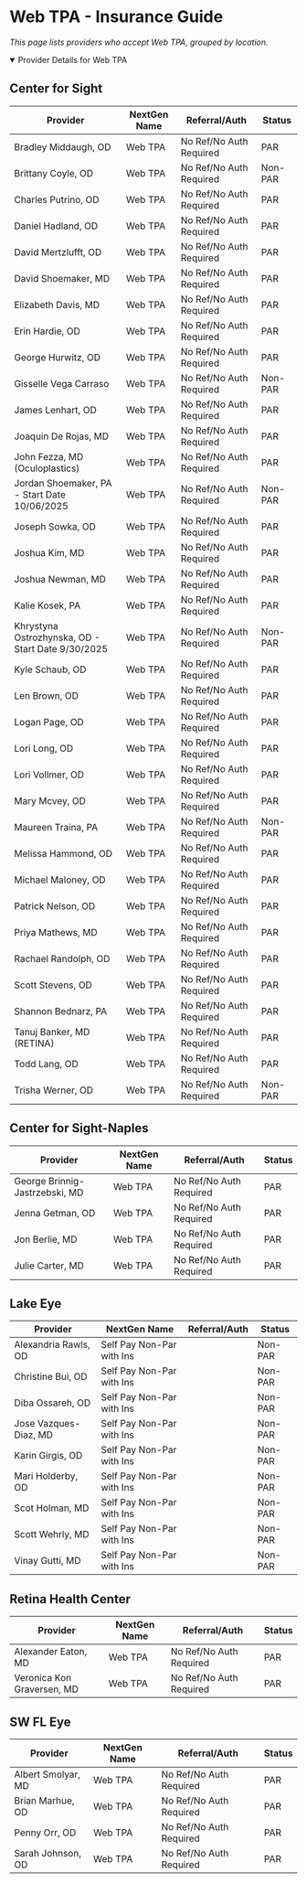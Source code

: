 # Web TPA - Insurance Guide

*This page lists providers who accept Web TPA, grouped by location.*

<details open><summary>Provider Details for Web TPA</summary>

## Center for Sight

| Provider | NextGen Name | Referral/Auth | Status |
|----------|-------------|--------------|--------|
| Bradley Middaugh, OD | Web TPA | No Ref/No Auth Required | PAR |
| Brittany Coyle, OD | Web TPA | No Ref/No Auth Required | Non-PAR |
| Charles Putrino, OD | Web TPA | No Ref/No Auth Required | PAR |
| Daniel Hadland, OD | Web TPA | No Ref/No Auth Required | PAR |
| David Mertzlufft, OD | Web TPA | No Ref/No Auth Required | PAR |
| David Shoemaker, MD | Web TPA | No Ref/No Auth Required | PAR |
| Elizabeth Davis, MD | Web TPA | No Ref/No Auth Required | PAR |
| Erin Hardie, OD | Web TPA | No Ref/No Auth Required | PAR |
| George Hurwitz, OD | Web TPA | No Ref/No Auth Required | PAR |
| Gisselle Vega Carraso | Web TPA | No Ref/No Auth Required | Non-PAR |
| James Lenhart, OD | Web TPA | No Ref/No Auth Required | PAR |
| Joaquin De Rojas, MD | Web TPA | No Ref/No Auth Required | PAR |
| John Fezza, MD (Oculoplastics) | Web TPA | No Ref/No Auth Required | PAR |
| Jordan Shoemaker, PA - Start Date 10/06/2025 | Web TPA | No Ref/No Auth Required | Non-PAR |
| Joseph Sowka, OD | Web TPA | No Ref/No Auth Required | PAR |
| Joshua Kim, MD | Web TPA | No Ref/No Auth Required | PAR |
| Joshua Newman, MD | Web TPA | No Ref/No Auth Required | PAR |
| Kalie Kosek, PA | Web TPA | No Ref/No Auth Required | PAR |
| Khrystyna Ostrozhynska, OD - Start Date 9/30/2025 | Web TPA | No Ref/No Auth Required | Non-PAR |
| Kyle Schaub, OD | Web TPA | No Ref/No Auth Required | PAR |
| Len Brown, OD | Web TPA | No Ref/No Auth Required | PAR |
| Logan Page, OD | Web TPA | No Ref/No Auth Required | PAR |
| Lori Long, OD | Web TPA | No Ref/No Auth Required | PAR |
| Lori Vollmer, OD | Web TPA | No Ref/No Auth Required | PAR |
| Mary Mcvey, OD | Web TPA | No Ref/No Auth Required | PAR |
| Maureen Traina, PA | Web TPA | No Ref/No Auth Required | Non-PAR |
| Melissa Hammond, OD | Web TPA | No Ref/No Auth Required | PAR |
| Michael Maloney, OD | Web TPA | No Ref/No Auth Required | PAR |
| Patrick Nelson, OD | Web TPA | No Ref/No Auth Required | PAR |
| Priya Mathews, MD | Web TPA | No Ref/No Auth Required | PAR |
| Rachael Randolph, OD | Web TPA | No Ref/No Auth Required | PAR |
| Scott Stevens, OD | Web TPA | No Ref/No Auth Required | PAR |
| Shannon Bednarz, PA | Web TPA | No Ref/No Auth Required | PAR |
| Tanuj Banker, MD (RETINA) | Web TPA | No Ref/No Auth Required | PAR |
| Todd Lang, OD | Web TPA | No Ref/No Auth Required | PAR |
| Trisha Werner, OD | Web TPA | No Ref/No Auth Required | Non-PAR |

## Center for Sight-Naples

| Provider | NextGen Name | Referral/Auth | Status |
|----------|-------------|--------------|--------|
| George Brinnig-Jastrzebski, MD | Web TPA | No Ref/No Auth Required | PAR |
| Jenna Getman, OD | Web TPA | No Ref/No Auth Required | PAR |
| Jon Berlie, MD | Web TPA | No Ref/No Auth Required | PAR |
| Julie Carter, MD | Web TPA | No Ref/No Auth Required | PAR |

## Lake Eye 

| Provider | NextGen Name | Referral/Auth | Status |
|----------|-------------|--------------|--------|
| Alexandria Rawls, OD | Self Pay Non-Par with Ins |  | Non-PAR |
| Christine Bui, OD | Self Pay Non-Par with Ins |  | Non-PAR |
| Diba Ossareh, OD | Self Pay Non-Par with Ins |  | Non-PAR |
| Jose Vazques-Diaz, MD | Self Pay Non-Par with Ins |  | Non-PAR |
| Karin Girgis, OD | Self Pay Non-Par with Ins |  | Non-PAR |
| Mari Holderby, OD | Self Pay Non-Par with Ins |  | Non-PAR |
| Scot Holman, MD | Self Pay Non-Par with Ins |  | Non-PAR |
| Scott Wehrly, MD | Self Pay Non-Par with Ins |  | Non-PAR |
| Vinay Gutti, MD | Self Pay Non-Par with Ins |  | Non-PAR |

## Retina Health Center

| Provider | NextGen Name | Referral/Auth | Status |
|----------|-------------|--------------|--------|
| Alexander Eaton, MD | Web TPA | No Ref/No Auth Required | PAR |
| Veronica Kon Graversen, MD | Web TPA | No Ref/No Auth Required | PAR |

## SW FL Eye

| Provider | NextGen Name | Referral/Auth | Status |
|----------|-------------|--------------|--------|
| Albert Smolyar, MD | Web TPA | No Ref/No Auth Required | PAR |
| Brian Marhue, OD | Web TPA | No Ref/No Auth Required | PAR |
| Penny Orr, OD | Web TPA | No Ref/No Auth Required | PAR |
| Sarah Johnson, OD | Web TPA | No Ref/No Auth Required | PAR |

</details>

